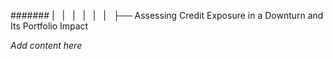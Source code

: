 ####### |   |   |   |   |   |   ├── Assessing Credit Exposure in a Downturn and Its Portfolio Impact

*Add content here*